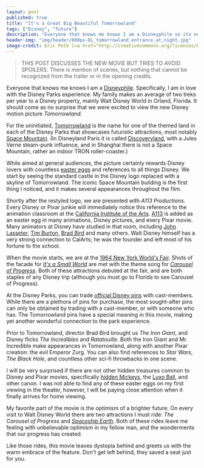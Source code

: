 ```yaml
---
layout: post
published: true
title: "It's a Great Big Beautiful Tomorrowland"
tags: ["Disney", "future"]
description: "Everyone that knows me knows I am a Disneyphile so its no surprise that we were excited to view the new Disney movie Tomorrowland."
header-img: "img/header/800px-DL_tomorrowland_entrance_at_night.jpg"
image-credit: Eric Polk [<a href="http://creativecommons.org/licenses/by/2.5/deed.en">CC Attribution 2.5 Generic</a>], <a href="http://en.wikipedia.org/wiki/File:DL_tomorrowland_entrance_at_night.jpg">from Wikipedia</a>
---
```


> THIS POST DISCUSSES THE NEW MOVIE BUT TRIES TO AVOID SPOILERS. There is mention of scenes, but nothing that cannot be recognized from the trailer or in the opening credits.

Everyone that knows me knows I am a [Disneyphile](http://www.urbandictionary.com/define.php?term=disneyphile). Specifically, I am in love with the Disney Parks experience. My family makes an average of two treks per year to a Disney property, mainly Walt Disney World in Orland, Florida. It should come as no surprise that we were excited to view the new Disney motion picture _Tomorrowland_.

For the uninitiated, [Tomorrowland](http://en.wikipedia.org/wiki/Tomorrowland) is the name for one of the themed land in each of the Disney Parks that showcases futuristic attractions, most notably  [Space Mountain](http://en.wikipedia.org/wiki/Space_Mountain). (In Disneyland Paris it is called [Discoveryland](http://disney.wikia.com/wiki/Discoveryland), with a Jules Verne steam-punk influence, and in Shanghai there is not a Space Mountain, rather an indoor TRON roller-coaster.)

While aimed at general audiences, the picture certainly rewards Disney lovers with countless [easter eggs](http://en.wikipedia.org/wiki/Easter_egg_%28media%29) and references to all things Disney. We start by seeing the standard castle in the Disney logo replaced with a skyline of Tomorrowland. The iconic Space Mountain building is the first thing I noticed, and it makes several appearances throughout the film.

Shortly after the restyled logo, we are presented with _A113 Productions_. Every Disney or Pixar junkie will immediately notice this reference to the animation classroom at the [California Institute of the Arts](http://en.wikipedia.org/wiki/California_Institute_of_the_Arts). [A113](http://en.wikipedia.org/wiki/A113) is added as an easter egg in many animations, Disney pictures, and every Pixar movie. Many animators at Disney have studied in that room, including [John Lasseter](http://en.wikipedia.org/wiki/John_Lasseter), [Tim Burton](http://en.wikipedia.org/wiki/Tim_Burton), [Brad Bird](http://en.wikipedia.org/wiki/Brad_Bird) and many others. Walt Disney himself has a very strong connection to CalArts; he was the founder and left most of his fortune to the school.

When the movie starts, we are at the [1964 New York World's Fair](http://en.wikipedia.org/wiki/1964_New_York_World%27s_Fair). Shots of the facade for [_It's a Small World_](http://en.wikipedia.org/wiki/It%27s_a_Small_World) are met with the theme song for [_Carousel of Progress_](http://en.wikipedia.org/wiki/Walt_Disney%27s_Carousel_of_Progress). Both of these attractions debuted at the fair, and are both staples of any Disney trip (although you must go to Florida to see Carousel of Progress).

At the Disney Parks, you can trade [official Disney pins](http://disney.go.com/eventservices/whatispintrading.html) with cast-members. While there are a plethora of pins for purchase, the most sought-after pins can only be obtained by trading with a cast-member, or with someone who has. The Tomorrowland pins have a special meaning in this movie, making yet another wonderful connection to the park experience.

Prior to Tomorrowland, director Brad Bird brought us _The Iron Giant_, and Disney flicks _The Incredibles_ and _Ratatouille_. Both the Iron Giant and Mr. Incredible make appearances in Tomorrowland, along with another Pixar creation: the evil Emperor Zurg. You can also find references to _Star Wars_, _The Black Hole_, and countless other sci-fi throwbacks in one scene.

I will be very surprised if there are not other hidden treasures common to Disney and Pixar movies, specifically [hidden Mickeys](http://en.wikipedia.org/wiki/Hidden_Mickey), the [Luxo Ball](http://en.wikipedia.org/wiki/List_of_Pixar_film_references#Luxo_Ball), and other canon. I was not able to find any of these easter eggs on my first viewing in the theater, however, I will be paying close attention when it finally arrives for home viewing.

My favorite part of the movie is the optimism of a brighter future. On every visit to Walt Disney World there are two attractions I must ride: _The Carousel of Progress_ and [_Spaceship Earth_](http://en.wikipedia.org/wiki/Spaceship_Earth_(Epcot)). Both of these rides leave me feeling with unbelievable optimism in my fellow man, and the wonderments that our progress has created.

Like those rides, this movie leaves dystopia behind and greets us with the warm embrace of the feature. Don't get left behind, they saved a seat just for you.




